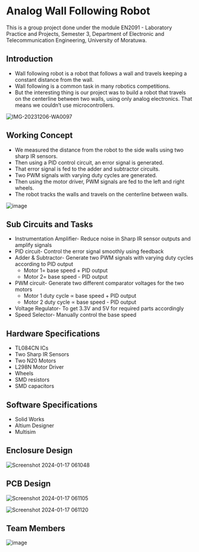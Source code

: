 # Analog Wall Following Robot
This is a group project done under the module EN2091 - Laboratory Practice and Projects, Semester 3, Department of Electronic and Telecommunication Engineering, University of Moratuwa. 

## Introduction

*  Wall following robot is a robot that follows a wall and travels keeping a constant distance from the wall. 
*  Wall following is a common task in many robotics competitions.
*  But the interesting thing is our project was to build a robot that travels on the centerline between two walls, using only analog electronics. That means we couldn’t use microcontrollers.

![IMG-20231206-WA0097](https://github.com/LasithaAmarasinghe/Analog-Wall-Follow-Robot/assets/106037441/241e426e-1c0c-4cf3-a58a-3e9705a20f41)

## Working Concept

*  We measured the distance from the robot to the side walls using two sharp IR sensors. 
*  Then using a PID control circuit, an error signal is generated.
*  That error signal is fed to the adder and subtractor circuits.
*  Two PWM signals with varying duty cycles are generated.
*  Then using the motor driver, PWM signals are fed to the left and right wheels. 
*  The robot tracks the walls and travels on the centerline between walls.

![image](https://github.com/LasithaAmarasinghe/Analog-Wall-Follow-Robot/assets/106037441/d43360f0-a20c-4753-83d8-2d1e751c7bcd)

## Sub Circuits and Tasks

* Instrumentation Amplifier- Reduce noise in Sharp IR sensor outputs and amplify signals
* PID circuit- Control the error signal smoothly using feedback
* Adder & Subtractor- Generate two PWM signals with varying duty cycles according to PID output
	* Motor 1= base speed + PID output
	* Motor 2= base speed - PID output
* PWM circuit- Generate two different comparator voltages for the two motors
	* Motor 1 duty cycle ∝ base speed + PID output
	* Motor 2 duty cycle ∝ base speed - PID output
* Voltage Regulator- To get 3.3V and 5V for required parts accordingly
* Speed Selector- Manually control the base speed

## Hardware Specifications

* TL084CN ICs
* Two Sharp IR Sensors
* Two N20 Motors
* L298N Motor Driver
* Wheels
* SMD resistors
* SMD capacitors

## Software Specifications

* Solid Works
* Altium Designer
* Multisim

## Enclosure Design

![Screenshot 2024-01-17 061048](https://github.com/LasithaAmarasinghe/Analog-Wall-Follow-Robot/assets/106037441/194de710-68c9-488a-863e-5720f45de2e3)

## PCB Design

![Screenshot 2024-01-17 061105](https://github.com/LasithaAmarasinghe/Analog-Wall-Follow-Robot/assets/106037441/3d634f6e-09d5-489e-bc33-8ddfe3addcb4)

![Screenshot 2024-01-17 061120](https://github.com/LasithaAmarasinghe/Analog-Wall-Follow-Robot/assets/106037441/9f6abf7a-bebd-4099-b00e-d726d3bc01c8)

## Team Members

![image](https://github.com/LasithaAmarasinghe/Analog-Wall-Follow-Robot/assets/106037441/2d9a9b91-cac6-405b-b309-e2aa63132ca0)
